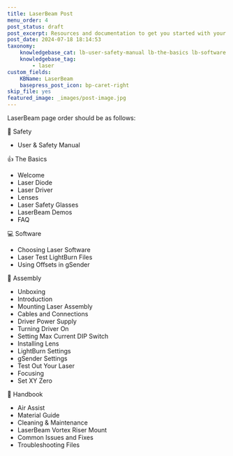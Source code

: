 ```yaml
---
title: LaserBeam Post
menu_order: 4
post_status: draft
post_excerpt: Resources and documentation to get you started with your LaserBeam. You will find info about routers, software, assembly, end mills - everything you need to get started.
post_date: 2024-07-18 18:14:53
taxonomy:
    knowledgebase_cat: lb-user-safety-manual lb-the-basics lb-software lb-assembly lb-advanced
    knowledgebase_tag:
        - laser
custom_fields:
    KBName: LaserBeam
    basepress_post_icon: bp-caret-right
skip_file: yes
featured_image: _images/post-image.jpg
---
```


LaserBeam page order should be as follows:

📁 Safety

- User & Safety Manual

👍 The Basics

- Welcome
- Laser Diode
- Laser Driver
- Lenses
- Laser Safety Glasses
- LaserBeam Demos
- FAQ

💻 Software

- Choosing Laser Software
- Laser Test LightBurn Files
- Using Offsets in gSender

🔧 Assembly

- Unboxing
- Introduction
- Mounting Laser Assembly
- Cables and Connections
- Driver Power Supply
- Turning Driver On
- Setting Max Current DIP Switch
- Installing Lens
- LightBurn Settings
- gSender Settings
- Test Out Your Laser
- Focusing
- Set XY Zero

📙 Handbook

- Air Assist
- Material Guide
- Cleaning & Maintenance
- LaserBeam Vortex Riser Mount
- Common Issues and Fixes
- Troubleshooting Files
